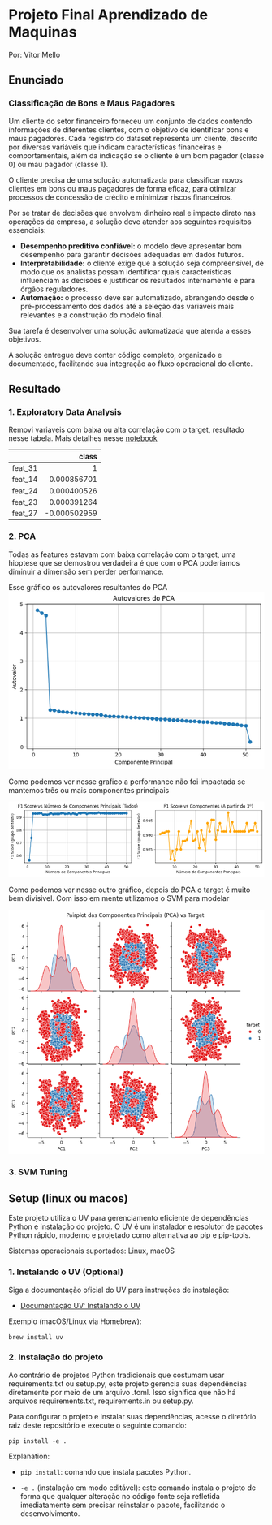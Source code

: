# Projeto Final Aprendizado de Maquinas
Por: Vitor Mello

## Enunciado
### Classificação de Bons e Maus Pagadores

Um cliente do setor financeiro forneceu um conjunto de dados contendo informações de diferentes clientes, com o objetivo de identificar bons e maus pagadores. Cada registro do dataset representa um cliente, descrito por diversas variáveis que indicam características financeiras e comportamentais, além da indicação se o cliente é um bom pagador (classe 0) ou mau pagador (classe 1).

O cliente precisa de uma solução automatizada para classificar novos clientes em bons ou maus pagadores de forma eficaz, para otimizar processos de concessão de crédito e minimizar riscos financeiros.

Por se tratar de decisões que envolvem dinheiro real e impacto direto nas operações da empresa, a solução deve atender aos seguintes requisitos essenciais:

- **Desempenho preditivo confiável:** o modelo deve apresentar bom desempenho para garantir decisões adequadas em dados futuros.
- **Interpretabilidade:** o cliente exige que a solução seja compreensível, de modo que os analistas possam identificar quais características influenciam as decisões e justificar os resultados internamente e para órgãos reguladores.
- **Automação:** o processo deve ser automatizado, abrangendo desde o pré-processamento dos dados até a seleção das variáveis mais relevantes e a construção do modelo final.

Sua tarefa é desenvolver uma solução automatizada que atenda a esses objetivos.

A solução entregue deve conter código completo, organizado e documentado, facilitando sua integração ao fluxo operacional do cliente.

## Resultado
### 1. Exploratory Data Analysis

Removi variaveis com baixa ou alta correlação com o target, resultado nesse tabela. Mais detalhes nesse [notebook](notebooks/01_eda.ipynb)

|         |        class |
|:--------|-------------:|
| feat_31 |  1           |
| feat_14 |  0.000856701 |
| feat_24 |  0.000400526 |
| feat_23 |  0.000391264 |
| feat_27 | -0.000502959 |

### 2. PCA
Todas as features estavam com baixa correlação com o target, uma hioptese que se demostrou verdadeira é que com o PCA poderiamos diminuir a dimensão sem perder performance.

Esse gráfico os autovalores resultantes do PCA
![autovalores](img/autovalores.png)

Como podemos ver nesse grafico a performance não foi impactada se mantemos três ou mais componentes principais

![pca_impact](img/pca_impact.png)

Como podemos ver nesse outro gráfico, depois do PCA o target é muito bem divisivel. Com isso em mente utilizamos o SVM para modelar

![divisao](img/pca_division.png)

### 3. SVM Tuning


## Setup (linux ou macos)
Este projeto utiliza o UV para gerenciamento eficiente de dependências Python e instalação do projeto. O UV é um instalador e resolutor de pacotes Python rápido, moderno e projetado como alternativa ao pip e pip-tools.

Sistemas operacionais suportados: Linux, macOS

### 1. Instalando o UV (Optional)

Siga a documentação oficial do UV para instruções de instalação:
- [Documentação UV: Instalando o UV](https://docs.astral.sh/uv/getting-started/installation/#installing-uv)

Exemplo (macOS/Linux via Homebrew):
```
brew install uv
```
### 2. Instalação do projeto

Ao contrário de projetos Python tradicionais que costumam usar requirements.txt ou setup.py, este projeto gerencia suas dependências diretamente por meio de um arquivo .toml. Isso significa que não há arquivos requirements.txt, requirements.in ou setup.py.

Para configurar o projeto e instalar suas dependências, acesse o diretório raiz deste repositório e execute o seguinte comando:

```
pip install -e .
```
Explanation:

- `pip install`: comando que instala pacotes Python.

- `-e .` (instalação em modo editável): este comando instala o projeto de forma que qualquer alteração no código fonte seja refletida imediatamente sem precisar reinstalar o pacote, facilitando o desenvolvimento.
